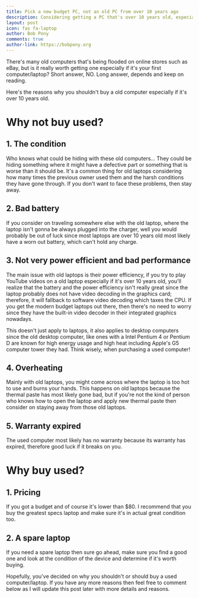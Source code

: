```yaml
---
title: Pick a new budget PC, not an old PC from over 10 years ago
description: Considering getting a PC that's over 10 years old, especially if its your first one? Think again.
layout: post
icon: fas fa-laptop
author: Bob Pony
comments: true
author-link: https://bobpony.org
---
```

There's many old computers that's being flooded on online stores such as eBay, but is it really worth getting one especially if it's your first computer/laptop? Short answer, NO. Long answer, depends and keep on reading.

Here's the reasons why you shouldn't buy a old computer especially if it's over 10 years old.

# Why not buy used?

## 1. The condition
Who knows what could be hiding with these old computers... They could be hiding something where it might have a defective part or something that is worse than it should be. It's a common thing for old laptops considering how many times the previous owner used them and the harsh conditions they have gone through. If you don't want to face these problems, then stay away.

## 2. Bad battery
If you consider on traveling somewhere else with the old laptop, where the laptop isn't gonna be always plugged into the charger, well you would probably be out of luck since most laptops are over 10 years old most likely have a worn out battery, which can't hold any charge.

## 3. Not very power efficient and bad performance
The main issue with old laptops is their power efficiency, if you try to play YouTube videos on a old laptop especially if it's over 10 years old, you'll realize that the battery and the power efficiency isn't really great since the laptop probably does not have video decoding in the graphics card; therefore, it will fallback to software video decoding which taxes the CPU. If you get the modern budget laptops out there, then there's no need to worry since they have the built-in video decoder in their integrated graphics nowadays.

This doesn't just apply to laptops, it also applies to desktop computers since the old desktop computer, like ones with a Intel Pentium 4 or Pentium D are known for high energy usage and high heat including Apple's G5 computer tower they had. Think wisely, when purchasing a used computer!

## 4. Overheating
Mainly with old laptops, you might come across where the laptop is too hot to use and burns your hands. This happens on old laptops because the thermal paste has most likely gone bad, but if you're not the kind of person who knows how to open the laptop and apply new thermal paste then consider on staying away from those old laptops.

## 5. Warranty expired
The used computer most likely has no warranty because its warranty has expired, therefore good luck if it breaks on you.

# Why buy used?

## 1. Pricing
If you got a budget and of course it's lower than $80. I recommend that you buy the greatest specs laptop and make sure it's in actual great condition too.

## 2. A spare laptop
If you need a spare laptop then sure go ahead, make sure you find a good one and look at the condition of the device and determine if it's worth buying.

Hopefully, you've decided on why you shouldn't or should buy a used computer/laptop. If you have any more reasons then feel free to comment below as I will update this post later with more details and reasons.
